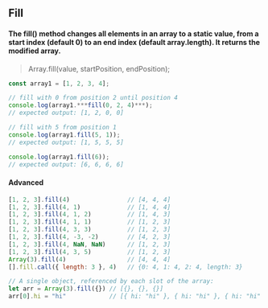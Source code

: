 ## Fill

#### The fill() method changes all elements in an array to a static value, from a start index (default 0) to an end index (default array.length). It returns the modified array.

> Array.fill(value, startPosition, endPosition);

```js
const array1 = [1, 2, 3, 4];

// fill with 0 from position 2 until position 4
console.log(array1.***fill(0, 2, 4)***);
// expected output: [1, 2, 0, 0]

// fill with 5 from position 1
console.log(array1.fill(5, 1));
// expected output: [1, 5, 5, 5]

console.log(array1.fill(6));
// expected output: [6, 6, 6, 6]
```

#### Advanced

```js
[1, 2, 3].fill(4)                // [4, 4, 4]
[1, 2, 3].fill(4, 1)             // [1, 4, 4]
[1, 2, 3].fill(4, 1, 2)          // [1, 4, 3]
[1, 2, 3].fill(4, 1, 1)          // [1, 2, 3]
[1, 2, 3].fill(4, 3, 3)          // [1, 2, 3]
[1, 2, 3].fill(4, -3, -2)        // [4, 2, 3]
[1, 2, 3].fill(4, NaN, NaN)      // [1, 2, 3]
[1, 2, 3].fill(4, 3, 5)          // [1, 2, 3]
Array(3).fill(4)                 // [4, 4, 4]
[].fill.call({ length: 3 }, 4)   // {0: 4, 1: 4, 2: 4, length: 3}

// A single object, referenced by each slot of the array:
let arr = Array(3).fill({}) // [{}, {}, {}]
arr[0].hi = "hi"            // [{ hi: "hi" }, { hi: "hi" }, { hi: "hi" }]
```
